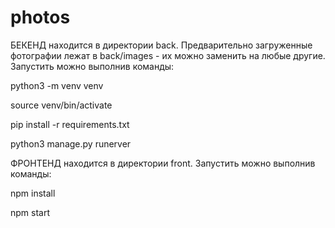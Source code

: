 # photos

БЕКЕНД находится в директории back.
Предварительно загруженные фотографии лежат в back/images - их можно заменить на любые другие. 
Запустить можно выполнив команды:

python3 -m venv venv

source venv/bin/activate

pip install -r requirements.txt

python3 manage.py runerver

ФРОНТЕНД находится в директории front.
Запустить можно выполнив команды:

npm install

npm start
